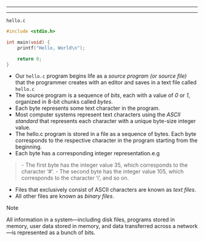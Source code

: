 
---
---
`hello.c`
```C
#include <stdio.h>

int main(void) {
    printf("Hello, World\n");

    return 0;
}
```
- Our `hello.c` program begins life as a _source program (or source file)_ that the programmer creates with an editor and saves in a text file called `hello.c`
- The source program is a sequence of _bits_, each with a value of _0_ or _1_, organized in 8-bit chunks called _bytes_.
 - Each byte represents some text character in the program.
 - Most computer systems represent text characters using the _ASCII standard_ that represents each character with a unique byte-size integer value.
 - The hello.c program is stored in a file as a sequence of bytes. Each byte corresponds to the respective character in the program starting from the beginning.
 - Each byte has a corresponding integer representation.e.g
 > \- The first byte has the integer value 35, which corresponds to the character ‘#’.
 > \- The second byte has the integer value 105, which corresponds to the character ‘i’, and so on.
- Files that exclusively consist of ASCII characters are known as _text files_.
- All other files are known as _binary files_.
>[!NOTE]
>All information in a system—including disk files, programs stored in memory, user data stored in memory, and data transferred across a network—is represented as a bunch of bits.